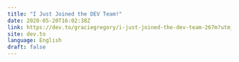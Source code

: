 ```yaml
---
title: "I Just Joined the DEV Team!"
date: 2020-05-20T16:02:38Z
link: https://dev.to/graciegregory/i-just-joined-the-dev-team-267m?utm_medium=RSS&utm_source=news.12bit.vn
site: dev.to
language: English
draft: false
---
```


